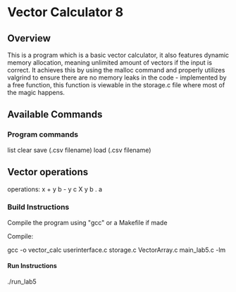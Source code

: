 # Vector Calculator 8


## Overview
This is a program which is a basic vector calculator, it also features dynamic memory allocation, meaning unlimited amount of vectors if the input is correct. It achieves this by using the malloc command and properly utilizes valgrind to ensure there are no memory leaks in the code - implemented by a free function, this function is viewable in the storage.c file where most of the magic happens.

## Available Commands

### Program commands
list
clear
save (.csv filename)
load (.csv filename)

## Vector operations
operations: 
x + y 
b - y 
c X y 
b . a 


### Build Instructions
Compile the program using "gcc" or a Makefile if made

Compile: 

gcc -o vector_calc userinterface.c storage.c VectorArray.c main_lab5.c -lm

#### Run Instructions
./run_lab5
